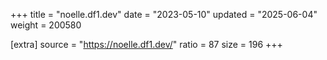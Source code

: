 +++
title = "noelle.df1.dev"
date = "2023-05-10"
updated = "2025-06-04"
weight = 200580

[extra]
source = "https://noelle.df1.dev/"
ratio = 87
size = 196
+++
